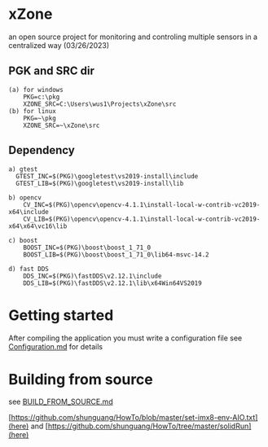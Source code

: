 # xZone 
an open source project for monitoring and controling multiple sensors in a centralized way
(03/26/2023)

## PGK and SRC dir
	(a) for windows
		PKG=c:\pkg
		XZONE_SRC=C:\Users\wus1\Projects\xZone\src
	(b) for linux
		PKG=~\pkg
		XZONE_SRC=~\xZone\src
	
## Dependency
    a) gtest
      GTEST_INC=$(PKG)\googletest\vs2019-install\include
	  GTEST_LIB=$(PKG)\googletest\vs2019-install\lib
	  
    b) opencv
		CV_INC=$(PKG)\opencv\opencv-4.1.1\install-local-w-contrib-vc2019-x64\include
		CV_LIB=$(PKG)\opencv\opencv-4.1.1\install-local-w-contrib-vc2019-x64\x64\vc16\lib
	
	c) boost
		BOOST_INC=$(PKG)\boost\boost_1_71_0
		BOOST_LIB=$(PKG)\boost\boost_1_71_0\lib64-msvc-14.2
		
	d) fast DDS
		DDS_INC=$(PKG)\fastDDS\v2.12.1\include
		DDS_LIB=$(PKG)\fastDDS\v2.12.1\lib\x64Win64VS2019


# Getting started

After compiling the application you must write a configuration file see [Configuration.md](CONFIGURATION.md) for details

# Building from source

see [BUILD_FROM_SOURCE.md](BUILD_FROM_SOURCE.md)

[https://github.com/shunguang/HowTo/blob/master/set-imx8-env-AIO.txt](here) and [https://github.com/shunguang/HowTo/tree/master/solidRun](here)